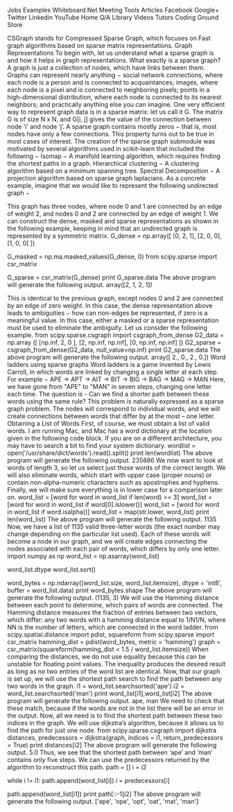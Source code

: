 
 
 

 Jobs
  Examples
  Whiteboard
  Net Meeting
Tools 
  Articles
Facebook
Google+
Twitter
Linkedin
YouTube
 Home
 Q/A 
Library 
 Videos 
 Tutors
 Coding Ground 
 Store 
 

CSGraph stands for Compressed Sparse Graph, which focuses on Fast graph algorithms based on sparse matrix representations.
Graph Representations
To begin with, let us understand what a sparse graph is and how it helps in graph representations.
What exactly is a sparse graph?
A graph is just a collection of nodes, which have links between them. Graphs can represent nearly anything − social network connections, where each node is a person and is connected to acquaintances; images, where each node is a pixel and is connected to neighboring pixels; points in a high-dimensional distribution, where each node is connected to its nearest neighbors; and practically anything else you can imagine.
One very efficient way to represent graph data is in a sparse matrix: let us call it G. The matrix G is of size N x N, and G[i, j] gives the value of the connection between node ‘i' and node ‘j’. A sparse graph contains mostly zeros − that is, most nodes have only a few connections. This property turns out to be true in most cases of interest.
The creation of the sparse graph submodule was motivated by several algorithms used in scikit-learn that included the following −
Isomap − A manifold learning algorithm, which requires finding the shortest paths in a graph.
Hierarchical clustering − A clustering algorithm based on a minimum spanning tree.
Spectral Decomposition − A projection algorithm based on sparse graph laplacians.
As a concrete example, imagine that we would like to represent the following undirected graph −
 
This graph has three nodes, where node 0 and 1 are connected by an edge of weight 2, and nodes 0 and 2 are connected by an edge of weight 1. We can construct the dense, masked and sparse representations as shown in the following example, keeping in mind that an undirected graph is represented by a symmetric matrix.
G_dense = np.array([ [0, 2, 1],
                     [2, 0, 0],
                     [1, 0, 0] ])
                     
G_masked = np.ma.masked_values(G_dense, 0)
from scipy.sparse import csr_matrix

G_sparse = csr_matrix(G_dense)
print G_sparse.data
The above program will generate the following output.
array([2, 1, 2, 1])

 
This is identical to the previous graph, except nodes 0 and 2 are connected by an edge of zero weight. In this case, the dense representation above leads to ambiguities − how can non-edges be represented, if zero is a meaningful value. In this case, either a masked or a sparse representation must be used to eliminate the ambiguity.
Let us consider the following example.
from scipy.sparse.csgraph import csgraph_from_dense
G2_data = np.array
([
   [np.inf, 2, 0 ],
   [2, np.inf, np.inf],
   [0, np.inf, np.inf]
])
G2_sparse = csgraph_from_dense(G2_data, null_value=np.inf)
print G2_sparse.data
The above program will generate the following output.
array([ 2., 0., 2., 0.])
Word ladders using sparse graphs
Word ladders is a game invented by Lewis Carroll, in which words are linked by changing a single letter at each step. For example −
APE → APT → AIT → BIT → BIG → BAG → MAG → MAN
Here, we have gone from "APE" to "MAN" in seven steps, changing one letter each time. The question is - Can we find a shorter path between these words using the same rule? This problem is naturally expressed as a sparse graph problem. The nodes will correspond to individual words, and we will create connections between words that differ by at the most – one letter.
Obtaining a List of Words
First, of course, we must obtain a list of valid words. I am running Mac, and Mac has a word dictionary at the location given in the following code block. If you are on a different architecture, you may have to search a bit to find your system dictionary.
wordlist = open('/usr/share/dict/words').read().split()
print len(wordlist)
The above program will generate the following output.
235886
We now want to look at words of length 3, so let us select just those words of the correct length. We will also eliminate words, which start with upper case (proper nouns) or contain non-alpha-numeric characters such as apostrophes and hyphens. Finally, we will make sure everything is in lower case for a comparison later on.
word_list = [word for word in word_list if len(word) == 3]
word_list = [word for word in word_list if word[0].islower()]
word_list = [word for word in word_list if word.isalpha()]
word_list = map(str.lower, word_list)
print len(word_list)
The above program will generate the following output.
1135
Now, we have a list of 1135 valid three-letter words (the exact number may change depending on the particular list used). Each of these words will become a node in our graph, and we will create edges connecting the nodes associated with each pair of words, which differs by only one letter.
import numpy as np
word_list = np.asarray(word_list)

word_list.dtype
word_list.sort()

word_bytes = np.ndarray((word_list.size, word_list.itemsize),
   dtype = 'int8',
   buffer = word_list.data)
print word_bytes.shape
The above program will generate the following output.
(1135, 3)
We will use the Hamming distance between each point to determine, which pairs of words are connected. The Hamming distance measures the fraction of entries between two vectors, which differ: any two words with a hamming distance equal to 1/N1/N, where NN is the number of letters, which are connected in the word ladder.
from scipy.spatial.distance import pdist, squareform
from scipy.sparse import csr_matrix
hamming_dist = pdist(word_bytes, metric = 'hamming')
graph = csr_matrix(squareform(hamming_dist < 1.5 / word_list.itemsize))
When comparing the distances, we do not use equality because this can be unstable for floating point values. The inequality produces the desired result as long as no two entries of the word list are identical. Now, that our graph is set up, we will use the shortest path search to find the path between any two words in the graph.
i1 = word_list.searchsorted('ape')
i2 = word_list.searchsorted('man')
print word_list[i1],word_list[i2]
The above program will generate the following output.
ape, man
We need to check that these match, because if the words are not in the list there will be an error in the output. Now, all we need is to find the shortest path between these two indices in the graph. We will use dijkstra’s algorithm, because it allows us to find the path for just one node.
from scipy.sparse.csgraph import dijkstra
distances, predecessors = dijkstra(graph, indices = i1, return_predecessors = True)
print distances[i2]
The above program will generate the following output.
5.0
Thus, we see that the shortest path between ‘ape’ and ‘man’ contains only five steps. We can use the predecessors returned by the algorithm to reconstruct this path.
path = []
i = i2

while i != i1:
   path.append(word_list[i])
   i = predecessors[i]
   
path.append(word_list[i1])
print path[::-1]i2]
The above program will generate the following output.
['ape', 'ope', 'opt', 'oat', 'mat', 'man']


